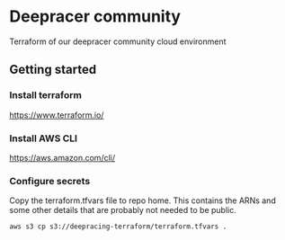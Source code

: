 # Deepracer community
Terraform of our deepracer community cloud environment

## Getting started

### Install terraform
https://www.terraform.io/

### Install AWS CLI
https://aws.amazon.com/cli/

### Configure secrets 
Copy the terraform.tfvars file to repo home. This contains the ARNs and some other details that are probably not needed to be public.  

`aws s3 cp s3://deepracing-terraform/terraform.tfvars .` 


